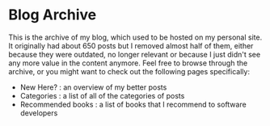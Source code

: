 # Blog Archive

This is the archive of my blog, which used to be hosted on my personal site. It originally had about 650 posts but I removed almost half of them, either because they were outdated, no longer relevant or because I just didn't see any more value in the content anymore. Feel free to browse through the archive, or you might want to check out the following pages specifically:

- New Here? : an overview of my better posts
- Categories : a list of all of the categories of posts
- Recommended books : a list of books that I recommend to software developers